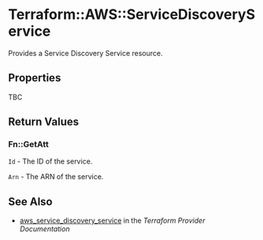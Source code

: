 # Terraform::AWS::ServiceDiscoveryService

Provides a Service Discovery Service resource.

## Properties

TBC

## Return Values

### Fn::GetAtt

`Id` - The ID of the service.

`Arn` - The ARN of the service.

## See Also

* [aws_service_discovery_service](https://www.terraform.io/docs/providers/aws/r/service_discovery_service.html) in the _Terraform Provider Documentation_